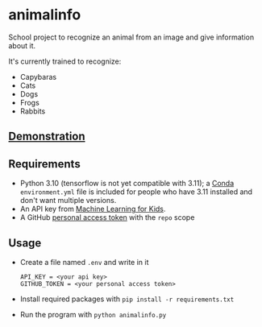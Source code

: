 # animalinfo
School project to recognize an animal from an image and give information about it.

It's currently trained to recognize:
- Capybaras
- Cats
- Dogs
- Frogs
- Rabbits

## [Demonstration](https://i.imgur.com/6S2eJtJ.mp4)

## Requirements
- Python 3.10 (tensorflow is not yet compatible with 3.11); a [Conda](https://docs.conda.io/en/latest/) `environment.yml` file is included for people who have 3.11 installed and don't want multiple versions.
- An API key from [Machine Learning for Kids](https://machinelearningforkids.co.uk/).
- A GitHub [personal access token](https://docs.github.com/en/authentication/keeping-your-account-and-data-secure/creating-a-personal-access-token) with the `repo` scope

## Usage
- Create a file named `.env` and write in it

  ```
  API_KEY = <your api key>
  GITHUB_TOKEN = <your personal access token>
  ```

- Install required packages with `pip install -r requirements.txt`
- Run the program with `python animalinfo.py`
